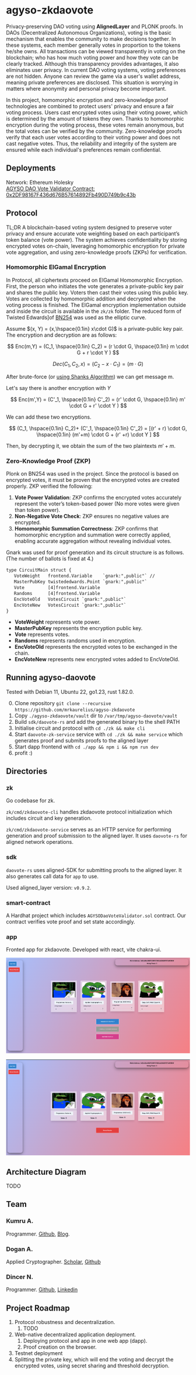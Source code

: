# agyso-zkdaovote

Privacy-preserving DAO voting using **AlignedLayer** and PLONK proofs. In DAOs (Decentralized Autonomous Organizations), voting is the basic mechanism that enables the community to make decisions together. In these systems, each member generally votes in proportion to the tokens he/she owns. All transactions can be viewed transparently in voting on the blockchain; who has how much voting power and how they vote can be clearly tracked. Although this transparency provides advantages, it also eliminates user privacy. In current DAO voting systems, voting preferences are not hidden. Anyone can review the game via a user's wallet address, meaning private preferences are disclosed. This situation is worrying in matters where anonymity and personal privacy become important.


In this project, homomorphic encryption and zero-knowledge proof technologies are combined to protect users' privacy and ensure a fair voting process. Users cast encrypted votes using their voting power, which is determined by the amount of tokens they own. Thanks to homomorphic encryption during the voting process, these votes remain anonymous, but the total votes can be verified by the community. Zero-knowledge proofs verify that each user votes according to their voting power and does not cast negative votes. Thus, the reliability and integrity of the system are ensured while each individual's preferences remain confidential.

## Deployments

Network: Ethereum Holesky  
[AGYSO DAO Vote Validator Contract: 0x2DF98167F436d676B57614892Fb490D749b9c43b](https://holesky.etherscan.io/address/0x2df98167f436d676b57614892fb490d749b9c43b)

## Protocol

TL;DR A blockchain-based voting system designed to preserve voter privacy and ensure accurate vote weighting based on each participant’s token balance (vote power). The system achieves confidentiality by storing encrypted votes on-chain, leveraging homomorphic encryption for private vote aggregation, and using zero-knowledge proofs (ZKPs) for verification. 

### Homomorphic ElGamal Encryption
In Protocol, all ciphertexts proceed on ElGamal Homomorphic Encryption. First, the person who initiates the vote generates a private-public key pair and shares the public key. Voters then cast their votes using this public key. Votes are collected by homomorphic addition and decrypted when the voting process is finished. 
The ElGamal encryption implementation outside and inside the circuit is available in the  `zk/zk` folder. The reduced form of Twisted Edwards]of [BN254](https://iden3-docs.readthedocs.io/en/latest/_downloads/33717d75ab84e11313cc0d8a090b636f/Baby-Jubjub.pdf) was used as the elliptic curve.

Assume $(x, Y) = (x,\hspace{0.1in} x\cdot G)$ is a private-public key pair. The encryption and decryption are as follows:

$$ Enc(m,Y) = (C_1, \hspace{0.1in} C_2) = (r \cdot  G, \hspace{0.1in} m \cdot G + r \cdot Y ) $$

$$ Dec(C_1,C_2, x ) = (C_2 - x \cdot C_1) = (m \cdot G)$$

After brute-force (or [using Shanks Algorithm](https://www.mat.uniroma2.it/~geatti/HCMC2023/Lecture4.pdf)) we can get message m. 

Let's say there is another encryption with $Y$

$$ Enc(m',Y) = (C'_1, \hspace{0.1in} C'_2) = (r' \cdot  G, \hspace{0.1in} m' \cdot G + r' \cdot Y ) $$

We can add these two encryptions.

$$ (C_1, \hspace{0.1in} C_2)+ (C'_1, \hspace{0.1in} C'_2) = [(r' + r) \cdot  G, \hspace{0.1in} (m'+m) \cdot G + (r' +r) \cdot Y ] $$


Then, by decrypting it, we obtain the sum of the two plaintexts $m' + m$.


### Zero-Knowledge Proof (ZKP)

Plonk on BN254 was used in the project. Since the protocol is based on encrypted votes, it must be proven that the encrypted votes are created properly. ZKP verified the following:

1. **Vote Power Validation**: ZKP confirms the encrypted votes accurately represent the voter’s token-based power (No more votes were given than token power).
2. **Non-Negative Vote Check**: ZKP ensures no negative values are encrypted.
3. **Homomorphic Summation Correctness**: ZKP confirms that homomorphic encryption and summation were correctly applied, enabling accurate aggregation without revealing individual votes.

Gnark was used for proof generation and its circuit structure is as follows. (The number of ballots is fixed at 4.)

 ```
type CircuitMain struct {
	VoteWeight   frontend.Variable    `gnark:",public"` //
	MasterPubKey twistededwards.Point `gnark:",public"`
	Vote         [4]frontend.Variable
	Randoms      [4]frontend.Variable
	EncVoteOld   VotesCircuit `gnark:",public"`
	EncVoteNew   VotesCircuit `gnark:",public"`
}
 ```

* **VoteWeight** represents vote power.
* **MasterPubKey** represents the encryption public key.
* **Vote** 
represents votes.
* **Randoms** represents randoms used in encryption.
* **EncVoteOld**  represents the encrypted votes to be exchanged in the chain.
* **EncVoteNew**  represents new encrypted votes added to EncVoteOld.

## Running agyso-daovote

Tested with Debian 11, Ubuntu 22, go1.23, rust 1.82.0.

0. Clone repository `git clone --recursive https://github.com/mrkaurelius/agyso-zkdaovote`
1. Copy `./agyso-zkdaovote/vault` dir to `/var/tmp/agyso-daovote/vault`
2. Build `sdk/daovote-rs` and add the generated binary to the shell PATH
3. Initialise circuit and protocol with `cd ./zk && make cli`
4. Start `daovote-zk-service` service with `cd ./zk && make service` which generates proof and submits proofs to the aligned layer
5. Start dapp frontend with `cd ./app && npm i && npm run dev`
6. profit :)

## Directories

### zk

Go codebase for zk. 

`zk/cmd/zkdaovote-cli` handles zkdaovote protocol initialization which includes circuit and key generation.  

`zk/cmd/zkdaovote-service` serves as an HTTP service for performing generation and proof submission to the aligned layer. It
uses `daovote-rs` for aligned network operations.

### sdk

`daovote-rs` uses aligned-SDK for submitting proofs to the aligned layer. It also generates call data for `app` to use.

Used aligned_layer version: `v0.9.2`.

### smart-contract

A Hardhat project which includes `AGYSODaoVoteValidator.sol` contract. Our contract verifies vote proof and set state
accordingly.

### app

Fronted app for zkdaovote. Developed with react, vite chakra-ui.

![](./docs/vote.png)

![](./docs/reveal.png)

## Architecture Diagram

TODO

## Team

### Kumru A.

Programmer.  [Github](https://github.com/mrkaurelius),  [Blog](https://kumru.dev).


### Dogan A.

Applied Cryptographer. [Scholar](https://scholar.google.com/citations?user=p97l-EEAAAAJ&hl=tr), [Github](https://github.com/midmotor)


### Dincer N.

Programmer. [Github](https://github.com/NasuhDincer), [Linkedin](https://www.linkedin.com/in/nasuhdincer/)

## Project Roadmap

1. Protocol robustness and decentralization.
    1. TODO 
2. Web-native decentralized application deployment.
   1. Deploying protocol and app in one web app (dapp).
   2. Proof creation on the browser.
3. Testnet deployment 
4. Splitting the private key, which will end the voting and decrypt the encrypted votes, using secret sharing and threshold decryption.
